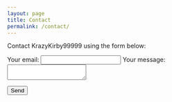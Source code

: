 ```yaml
---
layout: page
title: Contact
permalink: /contact/
---
```


Contact KrazyKirby99999 using the form below:


<form
  action="https://formspree.io/mbjzbjln"
  method="POST"
>
  <label>
    Your email:
    <input type="text" name="_replyto">
  </label>
  <label>
    Your message:
    <textarea name="message"></textarea>
  </label>

  <button type="submit">Send</button>
</form>

